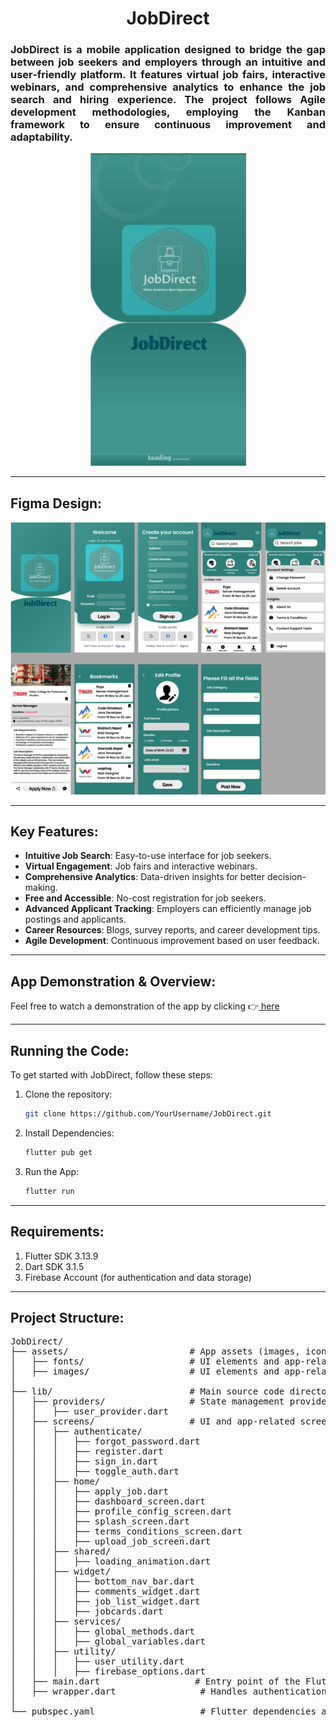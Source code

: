 <h1 align="center">JobDirect</h1>

<h3 style="text-align: justify;">JobDirect is a mobile application designed to bridge the gap between job seekers and employers through an intuitive and user-friendly platform. It features virtual job fairs, interactive webinars, and comprehensive analytics to enhance the job search and hiring experience. The project follows Agile development methodologies, employing the Kanban framework to ensure continuous improvement and adaptability.</h3>

<p align="center">
  <img src="./JobDirect/JobDirect.png" alt="JobDirect" width="250" height="500">
</p>

---

## Figma Design:

<p align="center">
  <img src="./JobDirect/Figma Design.png" alt="JobDirect" width="1000">
</p>

---

## Key Features:
- **Intuitive Job Search**: Easy-to-use interface for job seekers.
- **Virtual Engagement**: Job fairs and interactive webinars.
- **Comprehensive Analytics**: Data-driven insights for better decision-making.
- **Free and Accessible**: No-cost registration for job seekers.
- **Advanced Applicant Tracking**: Employers can efficiently manage job postings and applicants.
- **Career Resources**: Blogs, survey reports, and career development tips.
- **Agile Development**: Continuous improvement based on user feedback.
  
---

## App Demonstration & Overview:

Feel free to watch a demonstration of the app by clicking 👉<a href="https://drive.google.com/file/d/1cCgtaoOfrExii2tKMaNrC626fTNucX2Y/view?usp=sharing"> here </a>

---

## Running the Code:

To get started with JobDirect, follow these steps:

1. Clone the repository:
   ```bash
   git clone https://github.com/YourUsername/JobDirect.git
   ```
2. Install Dependencies:
   ```bash
   flutter pub get
   ```
3. Run the App:
   ```bash
   flutter run
   ```
   
---

## Requirements:
1. Flutter SDK 3.13.9
2. Dart SDK 3.1.5
3. Firebase Account (for authentication and data storage)
   
---

## Project Structure:
<pre>
JobDirect/
├── assets/                       # App assets (images, icons, fonts, figma designs, etc.)
│   ├── fonts/                    # UI elements and app-related fonts
│   ├── images/                   # UI elements and app-related images
│
├── lib/                          # Main source code directory
│   ├── providers/                # State management providers
│   │   ├── user_provider.dart
│   ├── screens/                  # UI and app-related screens
│   │   ├── authenticate/
│   │   │   ├── forgot_password.dart
│   │   │   ├── register.dart
│   │   │   ├── sign_in.dart
│   │   │   ├── toggle_auth.dart
│   │   ├── home/
│   │   │   ├── apply_job.dart
│   │   │   ├── dashboard_screen.dart
│   │   │   ├── profile_config_screen.dart
│   │   │   ├── splash_screen.dart
│   │   │   ├── terms_conditions_screen.dart
│   │   │   ├── upload_job_screen.dart
│   │   ├── shared/
│   │   │   ├── loading_animation.dart
│   │   ├── widget/
│   │   │   ├── bottom_nav_bar.dart
│   │   │   ├── comments_widget.dart
│   │   │   ├── job_list_widget.dart
│   │   │   ├── jobcards.dart
│   │   ├── services/
│   │   │   ├── global_methods.dart
│   │   │   ├── global_variables.dart
│   │   ├── utility/
│   │   │   ├── user_utility.dart
│   │   │   ├── firebase_options.dart
│   ├── main.dart                  # Entry point of the Flutter application
│   ├── wrapper.dart                # Handles authentication flow
│
└── pubspec.yaml                    # Flutter dependencies and project configuration
</pre>

